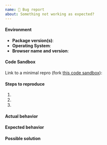 ```yaml
---
name: 🐛 Bug report
about: Something not working as expected?
---
```


<!-- IF YOU ARE A PALANTIR EMPLOYEE, DO NOT POST INTERNAL LINKS OR REFERENCES HERE -->

#### Environment

- __Package version(s)__: <!-- fill this out -->
- __Operating System__: <!-- fill this out -->
- __Browser name and version__: <!-- fill this out -->

#### Code Sandbox

Link to a minimal repro (fork [this code sandbox](https://codesandbox.io/s/blueprint-sandbox-et9xy)): <!-- here -->

#### Steps to reproduce

1. <!-- fill this out -->
1. <!-- fill this out -->
1. <!-- fill this out -->

#### Actual behavior

<!-- what happened? -->

#### Expected behavior

<!-- what did you expect to happen? -->

#### Possible solution

<!-- if you have any ideas -->
